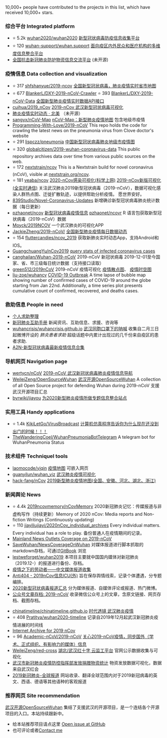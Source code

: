 10,000+ people have contributed to the projects in this list, which have received 10,000+ stars.

### 综合平台 Integrated platform
* ⭐️  5.2k [wuhan2020/wuhan2020](https://github.com/wuhan2020/wuhan2020) [新型冠状病毒防疫信息收集平台](https://wh.opensource-service.cn/#/)
* ⭐️  120 [wuhan-support/wuhan.support](https://github.com/wuhan-support/wuhan.support) [面向疫区内外民众和医疗机构的多维度信息整合平台](https://feiyan.help)
* [全国抗击新冠肺炎防护物资信息交流平台](http://charity.foodblockchain.com.cn/?from=timeline&isappinstalled=0) (未开源)


###  疫情信息 Data collection and visualization
* ⭐️   317   [shfshanyue/2019-ncov](https://github.com/shfshanyue/2019-ncov)
[全国新型冠状病毒，肺炎疫情实时省市地图](https://ncov.shanyue.tech)
*  ⭐️  677   [BlankerL/DXY-2019-nCoV-Crawler](https://github.com/BlankerL/DXY-2019-nCoV-Crawler) ⭐️   393     [BlankerL/DXY-2019-nCoV-Data](https://github.com/BlankerL/DXY-2019-nCoV-Data) [全国新型肺炎疫情实时数据API接口](https://lab.isaaclin.cn/nCoV/)
* [cuihua/2019_nCov](https://github.com/cuihuan/2019_nCov) [2019-nCov 武汉新型冠状病毒可视化](http://cuihuan.net/wuhan/news.html)
* [肺炎疫情实时动态 · 北美](https://coronavirus.1point3acres.com/?from=timeline&isappinstalled=0) （未开源）
* [sangyx/nCoV-Map](https://github.com/sangyx/nCoV-Map) [nCoV-Map：新型肺炎疫情地图](http://106.13.58.203:4000/) 包含地级市疫情
* [Programming-With-Love/2019-nCoV](https://github.com/Programming-With-Love/2019-nCoV) This repo holds the code for crawling the latest news on the pneumonia virus from Clove doctor's website
* ⭐️  291       [lispczz/pneumonia](https://github.com/lispczz/pneumonia) [中国新型冠状病毒肺炎地级市疫情图](https://lispczz.github.io/pneumonia/)
*   ⭐     320  [globalcitizen/2019-wuhan-coronavirus-data](https://github.com/globalcitizen/2019-wuhan-coronavirus-data) This public repository archives data over time from various public sources on the web.
* ⭐️   172        [nextstrain/ncov](https://github.com/nextstrain/ncov) This is a Nextstrain build for novel coronavirus (nCoV), visible at [nextstrain.org/ncov](nextstrain.org/ncov).
* ⭐️     181 [veaba/ncov](https://github.com/veaba/ncov) [2020-nCov感染可视化(科学上网)](http://2020-ncov.datav.ai/) [2019-nCov新版可视化(全实时通信)](http://2019-ncov.datav.ai/) 关注武汉肺炎2019新型冠状病毒（2019-nCoV），数据可视化感染人群热点图、迁徙扩散轨迹，以提供帮助分析疫情。 愿世界安好。
* [839Studio/Novel-Coronavirus-Updates](https://github.com/839Studio/Novel-Coronavirus-Updates) 新增确诊新型冠状病毒肺炎统计数据（每日更新）
* [pzhaonet/ncov](https://github.com/pzhaonet/ncov) [新型冠状病毒疫情信息](https://ncov2020.org/) [pzhaonet/ncovr](https://github.com/pzhaonet/ncovr) R 语言包获取新型冠状病毒（2019-nCoV）数据
* [Moyck/2019NCOV](https://github.com/Moyck/2019NCOV) 一个武汉肺炎的可视化APP
* [JackieZheng/2019-nCoV/](https://github.com/JackieZheng/2019-nCoV/) [全国新型肺炎疫情每日数据动态](https://jackiezheng.github.io/2019-nCoV/web/index.html)
* ⭐️     154         [fluttercandies/ncov_2019](https://github.com/fluttercandies/ncov_2019) 获取新肺炎实时动态App，支持Android和IOS。
* [GuangchuangYu/nCov2019](https://github.com/GuangchuangYu/nCov2019) [query stats of infected coronavirus cases](https://mp.weixin.qq.com/s/_0D8ENb-4lGm4UV16Ok28A)
* [canghailan/Wuhan-2019-nCoV](https://github.com/canghailan/Wuhan-2019-nCoV) 2019-nCoV 新冠状病毒 2019-12-01至今国家、省、市三级每日统计数据（支持接口读取）
* [green512/2019nCoV](https://github.com/green512/2019nCoV) 2019-nCoV 疫情可视化 [疫情散点图](http://nwatch.top:8085/2019ncov/index.html)、 [疫情时空图](http://nwatch.top:8085/2019ncov/heatmaps.html)
* [liu-zoe/wuhancv](https://github.com/liu-zoe/wuhancv) [COVID-19 Outbreak](http://wh2019-ncov.herokuapp.com/) A time lapse of bubble map showing number of confirmed cases of COVID-19 around the globe starting from Jan 22nd. Additionally, a time series plot presents cumulative count of confirmed, recovered, and deaths cases.

### 救助信息 People in need
* [个人求助整理](https://shimo.im/docs/vKV3tRCdkYkqykHv/read)
* [新冠肺炎互助手册](https://shimo.im/docs/XYjcX9XxJJtxTDpr/read) 新闻资讯、互助信息、求援、咨询等  <!-- [受困的人](https://shimo.im/docs/9dj9dWYd3HH3CXPR/read) 原项目为子条目，更新后删除-->
* [wuhancrisis/wuhancrisis.github.io](https://github.com/wuhancrisis/wuhancrisis.github.io) [武汉同胞口罩下的呐喊](https://www.wuhancrisis.com) 收集自二月三日起微博开设的 _肺炎患者求助_ 超级话题中内累计出现过的几千份来自疫区的患者求助.
* [A2N-新型冠状病毒最新疫情信息合集](https://shimo.im/docs/9qrcKpDxHGttRkvP/read)

### 导航网页 Navigation page
* [wertycn/nCoV](https://github.com/wertycn/nCoV)   [2019-nCoV 武汉新冠状病毒肺炎疫情信息导航](http://nav.werty.cn/)
* [WeileiZeng/OpenSourceWuhan](https://github.com/WeileiZeng/OpenSourceWuhan) [武汉开源OpenSourceWuhan](https://weileizeng.github.io/OpenSourceWuhan/)
A collection of all Open Source project for defending Wuhan during 2019-nCoV 支援武汉开源项目汇总
* [byrwiki/jiayou](https://github.com/byrwiki/jiayou) [为2020新型肺炎疫情所做专题信息整合站点](http://jiayou.beiyouren.cn/jiayou)


### 实用工具 Handy applications
* ⭐️       1.4k [KikiLetGo/VirusBroadcast](https://github.com/KikiLetGo/VirusBroadcast) [计算机仿真程序告诉你为什么现在还没到出门的时候！！！](https://www.bilibili.com/video/av86478875)
* [TheWanderingCoel/WuhanPneumoniaBotTelegram](https://github.com/TheWanderingCoel/WuhanPneumoniaBotTelegram) A telegram bot for WuhanPneumonia Status

### 技术组件 Techniquel tools
* [laomocode/yiqin](https://github.com/laomocode/yiqin) [疫情地图](https://wuhan.zw2s.ltd/) 可嵌入网页
* [guanyilun/wuhan_viz](https://github.com/guanyilun/wuhan_viz) [武汉肺炎疫情可视化](http://ncov.firslov.cn/)
* [hack-fang/nCov](https://github.com/hack-fang/nCov) [2019新型肺炎疫情地图(全国、安徽、河北、湖北、浙江)](https://yiqing.ahusmart.com/)

### 新闻舆论 News
* ⭐️          4.4k  [2019ncovmemory/nCovMemory](https://github.com/2019ncovmemory/nCovMemory) 2020新冠肺炎记忆：传媒报道与非虚构写作（持续更新）Memory of 2020 nCov: Media reports and Non-fiction Writings (Continuously updating)
* ⭐️   110     [jiayiliujiayi/2020nCov_individual_archives](https://github.com/jiayiliujiayi/2020nCov_individual_archives) Every individual matters. Every individual has a role to play. 备份普通人在疫情期间的记录。
* [Mainland News Outlets Coverage on 2019-nCoV](https://docs.google.com/document/d/1RqYvfEbLhcyH8rhw0xLpjc2w0JqPBQINzj3ORE-Jka0/edit?usp=sharing)
* [SaveWuhan/NewsCoverageOnWuhan](https://github.com/SaveWuhan/NewsCoverageOnWuhan) 对媒体报道进行脚本抓取的markdown存档，可通过[GitBook](https://freewuhan2020.gitbook.io/wuhan2020/) 浏览
* [lestweforget/wuhan2019](https://github.com/lestweforget/wuhan2019) 本项目主要就中国国内媒体对新冠肺炎（2019.12-）的报道进行备份、存档。
* [疫情之下的劳动者——中文媒体报道收集](https://note.youdao.com/ynoteshare1/index.html?id=eee7c8c3d7b8b054dc94d8abd1a211d8&type=note)
* [Anti404 - 2019nCov信息ICU(外)](https://shimo.im/docs/onq7MwVO6pf4FjA9/read) 旨在保存舆情线索，记录个体遭遇，分专题编排。
* [2020新型冠状病毒报道汇总](https://shimo.im/sheets/QjTYy6rgVV3WDRkh/MODOC/) 分为媒体报道、自媒体评论或报道、热门微博。
* [公众号文章存档: 2019-nCoV](https://2019-ncov.sogiecn.com/) 收录微信公众号上的文章，含原文链接、网页存档、截图存档。
<!-- * [Telegram频道：2019肺炎疫情新闻赛博坟场](https://t.me/wuhancensored) 记录网上曾被消失、篡改的内容。 weilei comments: 经人举报有不合时宜的政治行为，相关内容请查看邮件-->
*   [chinatimeline/chinatimeline.github.io](https://github.com/chinatimeline/chinatimeline.github.io) [时代透镜 武汉肺炎疫情](https://chinatimeline.github.io/wuhan-coronavirus/)
* ⭐️    408         [Pratitya/wuhan2020-timeline](https://github.com/Pratitya/wuhan2020-timeline)    记录自2019年12月起武汉新冠肺炎疫情进展的时间线
* [Internet Archive for 2019 nCov](https://www.notion.so/Internet-Archive-of-2019-nCoV-49f563331d4145c1865f6cc8f0c05132)
* ⭐️   96      [Academic-nCoV/2019-nCoV](https://github.com/Academic-nCoV/2019-nCoV) [关心2019-nCoV疫情，同步国外（学术、正式组织、有影响力的媒体）信息](https://github.com/Academic-nCoV/2019-nCoV/wiki)
* [WeileiZeng/red-cross](https://github.com/WeileiZeng/red-cross) [湖北/武汉红十字 云监工平台](https://weileizeng.github.io/red-cross/) 官网公示数据收集与可视化
* [武汉市新冠肺炎疫情防控指挥部发放捐赠物资统计](https://caysnuts.github.io/monitor/index.html) 物资发放数据可视化，数据来自武汉红会
* [2019新冠肺炎-全球报道](https://2019ncptoday.news.blog/) 网站收录、翻译全球范围内对于2019新冠病毒的英文、西语、德语等其他语种的客观报道

<!-- ### 暂未分类 -->


### 推荐网页 Site recommendation
[武汉开源OpenSourceWuhan](https://weileizeng.github.io/OpenSourceWuhan/)
集结了支援武汉的开源项目，是一个连结各个开源项目的入口。本站持续跟新中。
* 给本站推荐项目请点这里 [Open issue at GitHub](https://github.com/WeileiZeng/OpenSourceWuhan/issues/new?assignees=&labels=&template=------.md&title=%E5%BC%80%E6%BA%90%E9%A1%B9%E7%9B%AE%E6%8E%A8%E8%8D%90%3A+%E9%A1%B9%E7%9B%AE%E5%90%8D%E7%A7%B0)
* 也可评论或者[Contact me](https://weileizeng.com/news/1992/06/29/contact/)


<div id="fb-root"></div>
<script async defer crossorigin="anonymous" src="https://connect.facebook.net/en_US/sdk.js#xfbml=1&version=v6.0"></script>

<div class="fb-comments" data-href="https://weileizeng.github.io/OpenSourceWuhan/" data-width="100%" data-numposts="1"></div>
